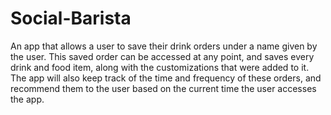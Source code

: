 # Social-Barista
An app that allows a user to save their drink orders under a name given by the user. This saved order can be accessed at any point, and saves every drink and food item, along with the customizations that were added to it. The app will also keep track of the time and frequency of these orders, and recommend them to the user based on the current time the user accesses the app.
